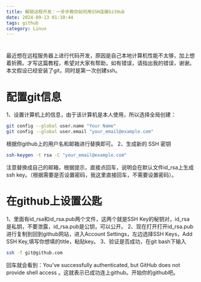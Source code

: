 ```yaml
---
title: 解锁远程开发：一步步教你如何用SSH连接GitHub
date: 2024-09-13 01:10:44
tags: github
category: Linux
---
```

#
最近想在远程服务器上进行代码开发，原因是自己本地计算机性能不太够，加上想着折腾。才写这篇教程，希望对大家有帮助，如有错误，请指出我的错误，谢谢。
本文假设已经安装了git，同时是第一次创建ssh。
# 配置git信息
1、设置计算机上的信息，由于该计算机是本人使用，所以选择全局创建：
```bash
git config --global user.name "Your Name"
git config --global user.email "your_email@example.com"
```
根据你github上的用户名和邮箱进行替换即可。
2、生成新的 SSH 密钥
```bash
ssh-keygen -t rsa -C "your_email@example.com"
```
注意替换成自己的邮箱，根据提示，直接点回车，说明会在默认文件id_rsa上生成ssh key。（根据需要是否设置密码，我这里直接回车，不需要设置密码）。
# 在github上设置公匙
1、里面有id_rsa和id_rsa.pub两个文件，这两个就是SSH Key的秘钥对，id_rsa是私钥，不要泄露，id_rsa.pub是公钥，可以公开。
2、现在打开打开id_rsa.pub进行复制到回到github网站，进入Account Settings，左边选择SSH Keys，Add SSH Key,填写你想填的title，粘贴key。
3、验证是否成功，在git bash下输入
```bash
ssh -T git@github.com
```
回车就会看到：You’ve successfully authenticated, but GitHub does not provide shell access 。这就表示已成功连上github。开始你的github吧。